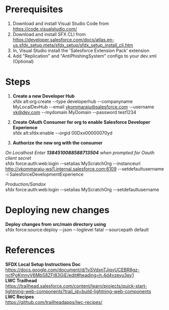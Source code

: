 # Prerequisites
1. Download and install Visual Studio Code from https://code.visualstudio.com/  
2. Download and install SFX CLI from https://developer.salesforce.com/docs/atlas.en-us.sfdx_setup.meta/sfdx_setup/sfdx_setup_install_cli.htm  
3. In, Visual Studio install the 'Salesforce Extension Pack' extension  
4. Add "Replication" and "AntiPhishingSystem" configs to your dev.xml  (Optional)
  
  
# Steps
1. **Create a new Developer Hub**  
sfdx alt:org:create --type developerhub --companyname MyLocalDevHub --email vkommaraju@salesforce.com --username vk@dev.com --mydomain MyDomain --password test1234  
  
2. **Create OAuth Consumer for org to enable Salesforce Developer Experience**  
sfdx alt:sfdx:enable --orgid 00Dxx00000070yd  
  
3. **Authorize the new org with the consumer**  
  
*On Localhost Enter **1384510088588713504** when prompted for Oauth client secret*  
sfdx force:auth:web:login --setalias MyScratchOrg --instanceurl http://vkommaraju-wsl1.internal.salesforce.com:6109 --setdefaultusername -i SalesforceDevelopmentExperience  
  
*Production/Sandox*  
sfdx force:auth:web:login --setalias MyScratchOrg --setdefaultusername  

# Deploying new changes
**Deploy changes from src/main directory using**    
sfdx force:source:deploy --json --loglevel fatal --sourcepath default

# References   
**SFDX Local Setup Instructions Doc**  
https://docs.google.com/document/d/1vSVdxnTJjqyUCEBR8gz-ncfPgKmnvV6MbS8ZFI83GiE/edit#heading=h.4d4vzeyu3ey1  
**LWC Trailhead**  
https://trailhead.salesforce.com/content/learn/projects/quick-start-lightning-web-components?trail_id=build-lightning-web-components  
**LWC Recipes**  
https://github.com/trailheadapps/lwc-recipes/
